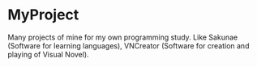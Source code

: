 # MyProject
Many projects of mine for my own programming study. 
Like Sakunae (Software for learning languages), VNCreator (Software for creation and playing of Visual Novel). 
